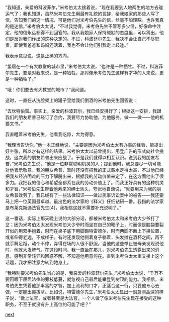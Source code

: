 
“我知道，亲爱的科波菲尔，”米考伯太太接着说，“现在我要到人地两生的地方去碰运气了；我也知道，虽然米考伯先生用最有礼貌的言辞，给我娘家的那些人写了信，告知我们的这一情况，可是他们对米考伯先生的信，丝毫不加理睬。也许我真的是迷信，”米考伯太太说，“不过我觉得，米考伯先生不管写多少信，好像命中注定，他的信永远都得不到回答的。我从我娘家人保持缄默的态度里，可以猜出，他们是反对我们作出的这种决定的。不过，科波菲尔先生，我决不会让自己不尽职责，即使我爸爸和妈妈还活着，我也不会让他们引我走上歧途。”

我表示意见说，这是正确的方向。

“蛰居在一个有大教堂的城市里，”米考伯太太说，“也许是一种牺牲。不过，科波菲尔先生，要是对我来说，是一种牺牲，那对像米考伯先生这样有才华的人来说，更是一种牺牲了。”

“哦！你们要去有大教堂的城市？”我问道。

这时，一直在从洗脸架上的罐子里给我们倒酒的米考伯先生回答说：

“去坎特伯雷。事实上，亲爱的科波菲尔，我已经安排好了；根据这一安排，我跟我们的朋友希普已经订了合约，我要尽力协助他，为他服务，做——做——他的机要文书。”

我直瞪着米考伯先生，他看我吃惊，大为得意。

“我理当告诉你，”他一本正经地说，“主要是因为米考伯太太有办事的经验，能提出好主张，所以才有这样的结果。米考伯太太以前曾提出，用登广告的形式向社会挑战，这次我的朋友希普出来应战了。于是我们就得以相互认识。说到我的朋友希普，”米考伯先生说，“他是一位非常聪明机灵的人；提到他时，我总要尽一切可能对他表示敬意。我的朋友希普，暂时还没有把我的正式薪水定得太高，不过他已经把我从经济困难的压力下解脱出来，根据我的劳动价值来定了，在这方面他出了很多力。我把我的信心和希望全都系在我的劳动价值上了。而我正好具有的这种机灵和才智，”米考伯先生带着他素来的绅士派头，夸张地自谦说，“就要用来为我的朋友希普效劳了。我已经有了一些法律知识——做过民事诉讼案中的被告——我还要马上把一位英国最卓越、最出色的法学家的《释义》仔细钻研一番。我指的法学家是布莱克斯通法官先生[4]，我相信这就不需要补充说明了。”

这一番话，实际上那天晚上说的大部分话，都被米考伯太太和米考伯大少爷打了岔；因为米考伯太太发现米考伯大少爷时而坐在自己的靴子上，时而像是脑袋要裂开似的用双手抱着，时而在桌子底下用脚踢特雷德尔，时而两脚不断上下换位置，或者伸得老远，不成样子。有时还发现他侧着身子躺着，头发摊在酒杯之间，再不就手舞足蹈，动个不停，弄得在场的人很不舒服。当他的这些举止被母亲发现说他时，他就大发脾气。在这段时间，我一直坐在那儿，对米考伯先生透露出来的消息，感到非常诧异和困惑不解，不知道他用意何在。直到米考伯太太重又接上这个话题，我才把注意力转到她身上。

“我特别要米考伯先生当心的是，我亲爱的科波菲尔先生，”米考伯太太说，“千万不要因眼下屈居法律的旁枝低蔓，就忽视自己最后能攀登到树顶的能力。我相信，米考伯先生凭着他那丰富的才智，加上流利的口才，正适合这一行，只要他专心去做，一定能出类拔萃。比如说，特雷德尔先生，”米考伯太太显出一副莫测高深的样子说，“做上法官，或者甚至是大法官。一个人做了像米考伯先生现在接受的这种职务，不至于就没有升上高位的可能了吧？”

[next](page471)